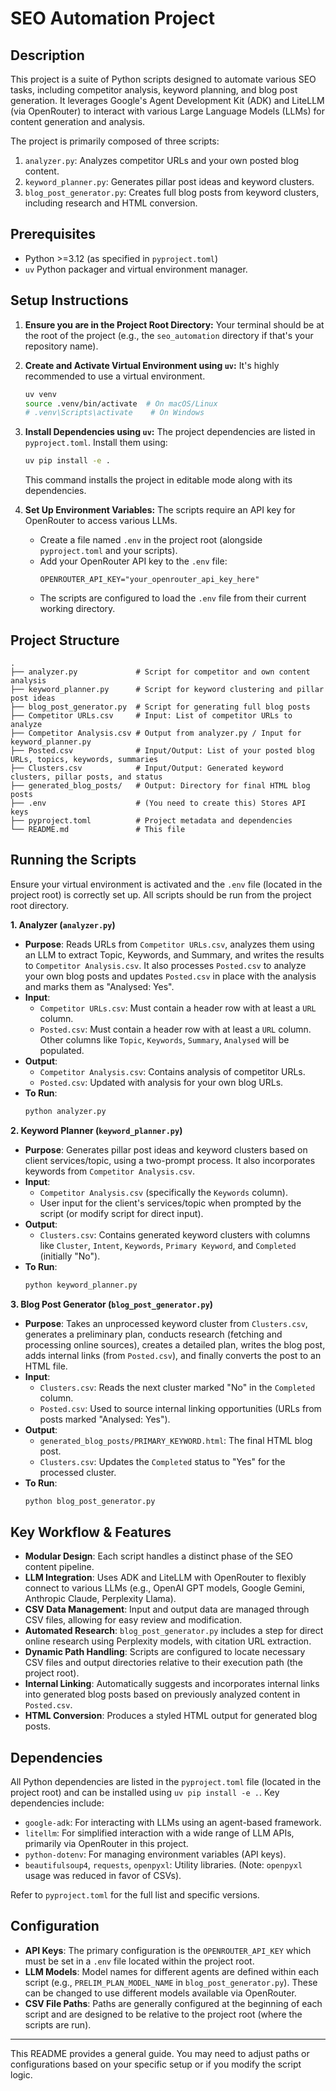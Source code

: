 # SEO Automation Project

## Description

This project is a suite of Python scripts designed to automate various SEO tasks, including competitor analysis, keyword planning, and blog post generation. It leverages Google's Agent Development Kit (ADK) and LiteLLM (via OpenRouter) to interact with various Large Language Models (LLMs) for content generation and analysis.

The project is primarily composed of three scripts:
1.  `analyzer.py`: Analyzes competitor URLs and your own posted blog content.
2.  `keyword_planner.py`: Generates pillar post ideas and keyword clusters.
3.  `blog_post_generator.py`: Creates full blog posts from keyword clusters, including research and HTML conversion.

## Prerequisites

*   Python >=3.12 (as specified in `pyproject.toml`)
*   `uv` Python packager and virtual environment manager.

## Setup Instructions

1.  **Ensure you are in the Project Root Directory:**
    Your terminal should be at the root of the project (e.g., the `seo_automation` directory if that's your repository name).

2.  **Create and Activate Virtual Environment using `uv`:**
    It's highly recommended to use a virtual environment.
    ```bash
    uv venv
    source .venv/bin/activate  # On macOS/Linux
    # .venv\Scripts\activate    # On Windows
    ```

3.  **Install Dependencies using `uv`:**
    The project dependencies are listed in `pyproject.toml`. Install them using:
    ```bash
    uv pip install -e .
    ```
    This command installs the project in editable mode along with its dependencies.

4.  **Set Up Environment Variables:**
    The scripts require an API key for OpenRouter to access various LLMs.
    *   Create a file named `.env` in the project root (alongside `pyproject.toml` and your scripts).
    *   Add your OpenRouter API key to the `.env` file:
        ```env
        OPENROUTER_API_KEY="your_openrouter_api_key_here"
        ```
    *   The scripts are configured to load the `.env` file from their current working directory.

## Project Structure

```
.
├── analyzer.py             # Script for competitor and own content analysis
├── keyword_planner.py      # Script for keyword clustering and pillar post ideas
├── blog_post_generator.py  # Script for generating full blog posts
├── Competitor URLs.csv     # Input: List of competitor URLs to analyze
├── Competitor Analysis.csv # Output from analyzer.py / Input for keyword_planner.py
├── Posted.csv              # Input/Output: List of your posted blog URLs, topics, keywords, summaries
├── Clusters.csv            # Input/Output: Generated keyword clusters, pillar posts, and status
├── generated_blog_posts/   # Output: Directory for final HTML blog posts
├── .env                    # (You need to create this) Stores API keys
├── pyproject.toml          # Project metadata and dependencies
└── README.md               # This file
```

## Running the Scripts

Ensure your virtual environment is activated and the `.env` file (located in the project root) is correctly set up. All scripts should be run from the project root directory.

**1. Analyzer (`analyzer.py`)**
   *   **Purpose**: Reads URLs from `Competitor URLs.csv`, analyzes them using an LLM to extract Topic, Keywords, and Summary, and writes the results to `Competitor Analysis.csv`. It also processes `Posted.csv` to analyze your own blog posts and updates `Posted.csv` in place with the analysis and marks them as "Analysed: Yes".
   *   **Input**:
        *   `Competitor URLs.csv`: Must contain a header row with at least a `URL` column.
        *   `Posted.csv`: Must contain a header row with at least a `URL` column. Other columns like `Topic`, `Keywords`, `Summary`, `Analysed` will be populated.
   *   **Output**:
        *   `Competitor Analysis.csv`: Contains analysis of competitor URLs.
        *   `Posted.csv`: Updated with analysis for your own blog URLs.
   *   **To Run**:
        ```bash
        python analyzer.py
        ```

**2. Keyword Planner (`keyword_planner.py`)**
   *   **Purpose**: Generates pillar post ideas and keyword clusters based on client services/topic, using a two-prompt process. It also incorporates keywords from `Competitor Analysis.csv`.
   *   **Input**:
        *   `Competitor Analysis.csv` (specifically the `Keywords` column).
        *   User input for the client's services/topic when prompted by the script (or modify script for direct input).
   *   **Output**:
        *   `Clusters.csv`: Contains generated keyword clusters with columns like `Cluster`, `Intent`, `Keywords`, `Primary Keyword`, and `Completed` (initially "No").
   *   **To Run**:
        ```bash
        python keyword_planner.py
        ```

**3. Blog Post Generator (`blog_post_generator.py`)**
   *   **Purpose**: Takes an unprocessed keyword cluster from `Clusters.csv`, generates a preliminary plan, conducts research (fetching and processing online sources), creates a detailed plan, writes the blog post, adds internal links (from `Posted.csv`), and finally converts the post to an HTML file.
   *   **Input**:
        *   `Clusters.csv`: Reads the next cluster marked "No" in the `Completed` column.
        *   `Posted.csv`: Used to source internal linking opportunities (URLs from posts marked "Analysed: Yes").
   *   **Output**:
        *   `generated_blog_posts/PRIMARY_KEYWORD.html`: The final HTML blog post.
        *   `Clusters.csv`: Updates the `Completed` status to "Yes" for the processed cluster.
   *   **To Run**:
        ```bash
        python blog_post_generator.py
        ```

## Key Workflow & Features

*   **Modular Design**: Each script handles a distinct phase of the SEO content pipeline.
*   **LLM Integration**: Uses ADK and LiteLLM with OpenRouter to flexibly connect to various LLMs (e.g., OpenAI GPT models, Google Gemini, Anthropic Claude, Perplexity Llama).
*   **CSV Data Management**: Input and output data are managed through CSV files, allowing for easy review and modification.
*   **Automated Research**: `blog_post_generator.py` includes a step for direct online research using Perplexity models, with citation URL extraction.
*   **Dynamic Path Handling**: Scripts are configured to locate necessary CSV files and output directories relative to their execution path (the project root).
*   **Internal Linking**: Automatically suggests and incorporates internal links into generated blog posts based on previously analyzed content in `Posted.csv`.
*   **HTML Conversion**: Produces a styled HTML output for generated blog posts.

## Dependencies

All Python dependencies are listed in the `pyproject.toml` file (located in the project root) and can be installed using `uv pip install -e .`. Key dependencies include:

*   `google-adk`: For interacting with LLMs using an agent-based framework.
*   `litellm`: For simplified interaction with a wide range of LLM APIs, primarily via OpenRouter in this project.
*   `python-dotenv`: For managing environment variables (API keys).
*   `beautifulsoup4`, `requests`, `openpyxl`: Utility libraries. (Note: `openpyxl` usage was reduced in favor of CSVs).

Refer to `pyproject.toml` for the full list and specific versions.

## Configuration

*   **API Keys**: The primary configuration is the `OPENROUTER_API_KEY` which must be set in a `.env` file located within the project root.
*   **LLM Models**: Model names for different agents are defined within each script (e.g., `PRELIM_PLAN_MODEL_NAME` in `blog_post_generator.py`). These can be changed to use different models available via OpenRouter.
*   **CSV File Paths**: Paths are generally configured at the beginning of each script and are designed to be relative to the project root (where the scripts are run).

---

This README provides a general guide. You may need to adjust paths or configurations based on your specific setup or if you modify the script logic.
